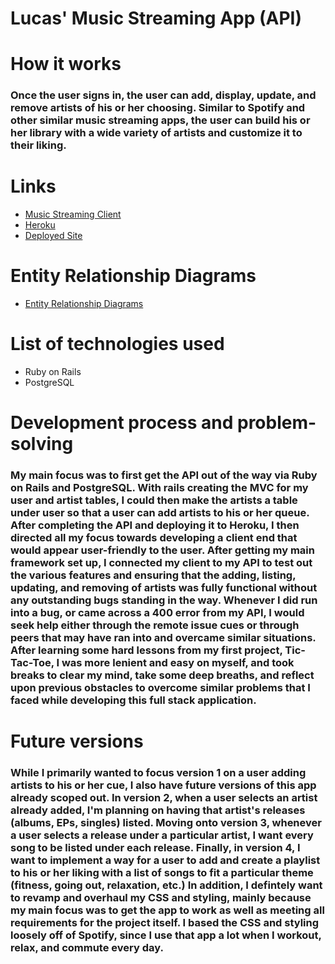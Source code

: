 # Lucas' Music Streaming App (API)

# How it works

### Once the user signs in, the user can add, display, update, and remove artists of his or her choosing. Similar to Spotify and other similar music streaming apps, the user can build his or her library with a wide variety of artists and customize it to their liking.

# Links

* [Music Streaming Client](https://github.com/lucaspchartier/Music-Streaming-Client/)
* [Heroku](https://salty-wave-91914.herokuapp.com/)
* [Deployed Site](https://lucaspchartier.github.io/Music-Streaming-Client/)

# Entity Relationship Diagrams

* [Entity Relationship Diagrams](https://i.imgur.com/x1LTN0K.jpg)

# List of technologies used

* Ruby on Rails
* PostgreSQL

# Development process and problem-solving

### My main focus was to first get the API out of the way via Ruby on Rails and PostgreSQL. With rails creating the MVC for my user and artist tables, I could then make the artists a table under user so that a user can add artists to his or her queue. After completing the API and deploying it to Heroku, I then directed all my focus towards developing a client end that would appear user-friendly to the user. After getting my main framework set up, I connected my client to my API to test out the various features and ensuring that the adding, listing, updating, and removing of artists was fully functional without any outstanding bugs standing in the way. Whenever I did run into a bug, or came across a 400 error from my API, I would seek help either through the remote issue cues or through peers that may have ran into and overcame similar situations. After learning some hard lessons from my first project, Tic-Tac-Toe, I was more lenient and easy on myself, and took breaks to clear my mind, take some deep breaths, and reflect upon previous obstacles to overcome similar problems that I faced while developing this full stack application.

# Future versions

### While I primarily wanted to focus version 1 on a user adding artists to his or her cue, I also have future versions of this app already scoped out. In version 2, when a user selects an artist already added, I'm planning on having that artist's releases (albums, EPs, singles) listed. Moving onto version 3, whenever a user selects a release under a particular artist, I want every song to be listed under each release. Finally, in version 4, I want to implement a way for a user to add and create a playlist to his or her liking with a list of songs to fit a particular theme (fitness, going out, relaxation, etc.) In addition, I defintely want to revamp and overhaul my CSS and styling, mainly because my main focus was to get the app to work as well as meeting all requirements for the project itself. I based the CSS and styling loosely off of Spotify, since I use that app a lot when I workout, relax, and commute every day.
